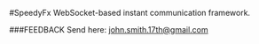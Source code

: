 #SpeedyFx
WebSocket-based instant communication framework.

###FEEDBACK
Send here: <a href='mailto:john.smith.17th@gmail.com'>john.smith.17th@gmail.com</a>
